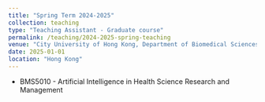 ```yaml
---
title: "Spring Term 2024-2025"
collection: teaching
type: "Teaching Assistant - Graduate course"
permalink: /teaching/2024-2025-spring-teaching
venue: "City University of Hong Kong, Department of Biomedical Sciences"
date: 2025-01-01
location: "Hong Kong"
---
```


+ BMS5010 - Artificial Intelligence in Health Science Research and Management
